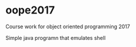 # oope2017

Course work for object oriented programming 2017

Simple java programn that emulates shell
